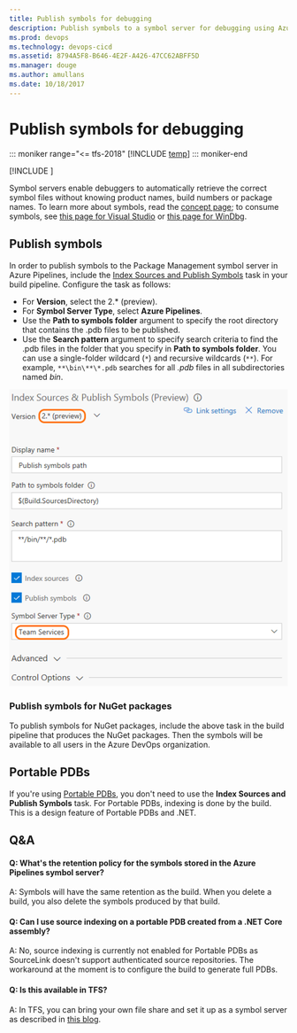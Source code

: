 ```yaml
---
title: Publish symbols for debugging
description: Publish symbols to a symbol server for debugging using Azure Pipelines and Team Foundation Server (TFS)
ms.prod: devops
ms.technology: devops-cicd
ms.assetid: 8794A5F8-B646-4E2F-A426-47CC62ABFF5D
ms.manager: douge
ms.author: amullans
ms.date: 10/18/2017
---
```


# Publish symbols for debugging

::: moniker range="<= tfs-2018"
[!INCLUDE [temp](../_shared/concept-rename-note.md)]
::: moniker-end

[!INCLUDE [](../../package/_shared/availability-symbols.md)]

Symbol servers enable debuggers to automatically retrieve the correct symbol files without knowing product names, build numbers or package names. To learn more about symbols, read the [concept page](/azure/devops/package/concepts/symbols); to consume symbols, see [this page for Visual Studio](/azure/devops/package/symbols/debug-with-symbols-visual-studio) or [this page for WinDbg](/azure/devops/package/symbols/debug-with-symbols-windbg).

## Publish symbols
In order to publish symbols to the Package Management symbol server in Azure Pipelines, include the [Index Sources and Publish Symbols](../tasks/build/index-sources-publish-symbols.md) task in your build pipeline. Configure the task as follows:

* For **Version**, select the 2.\* (preview).  
* For **Symbol Server Type**, select **Azure Pipelines**.
* Use the **Path to symbols folder** argument to specify the root directory that contains the .pdb files to be published.
* Use the **Search pattern** argument to specify search criteria to find the .pdb files in the folder that you specify in **Path to symbols folder**. You can use a single-folder wildcard (```*```) and recursive wildcards (```**```).
For example, ```**\bin\**\*.pdb``` searches for all *.pdb* files in all subdirectories named *bin*.

![Publish Symbols Task](_img/symboltaskv2.png)

### Publish symbols for NuGet packages
To publish symbols for NuGet packages, include the above task in the build pipeline that produces the NuGet packages. Then the symbols will be available to all users in the Azure DevOps organization.

## Portable PDBs

If you're using [Portable PDBs](https://github.com/dotnet/core/blob/master/Documentation/diagnostics/portable_pdb.md), you don't need to use the **Index Sources and Publish Symbols** task. For Portable PDBs, indexing is done by the build. This is a design feature of Portable PDBs and .NET.

## Q&A

<!-- BEGINSECTION class="md-qanda" -->

#### Q: What's the retention policy for the symbols stored in the Azure Pipelines symbol server?

A: Symbols will have the same retention as the build. When you delete a build, you also delete the symbols produced by that build.

#### Q: Can I use source indexing on a portable PDB created from a .NET Core assembly?

A: No, source indexing is currently not enabled for Portable PDBs as SourceLink doesn't support authenticated source repositories. The workaround at the moment is to configure the build to generate full PDBs.

#### Q: Is this available in TFS?

A: In TFS, you can bring your own file share and set it up as a symbol server as described in [this blog](https://edsquared.com/source-server-and-symbol-server-support-in-tfs-2010-cf35ed5527e2).

<!-- ENDSECTION -->
